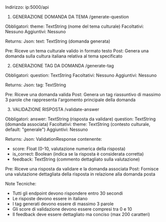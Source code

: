 Indirizzo: ip:5000/api

1. GENERAZIONE DOMANDA DA TEMA
/generate-question

Obbligatori:
theme: TextString (nome del tema culturale)
Facoltativi:
Nessuno
Aggiuntivi:
Nessuno

Returns:
Json:
text: TextString (domanda generata)

Pre:
Riceve un tema culturale valido in formato testo
Post:
Genera una domanda sulla cultura italiana relativa al tema specificato

2. GENERAZIONE TAG DA DOMANDA
/generate-tag

Obbligatori:
question: TextString
Facoltativi:
Nessuno
Aggiuntivi:
Nessuno

Returns:
Json:
tag: TextString

Pre:
Riceve una domanda valida
Post:
Genera un tag riassuntivo di massimo 3 parole che rappresenta l'argomento principale della domanda

3. VALIDAZIONE RISPOSTA
/validate-answer

Obbligatori:
answer: TextString (risposta da validare)
question: TextString (domanda associata)
Facoltativi:
theme: TextString (contesto culturale, default: "generale")
Aggiuntivi:
Nessuno

Returns:
Json:
ValidationResponse contenente:
- score: Float (0-10, valutazione numerica della risposta)
- is_correct: Boolean (indica se la risposta è considerata corretta)
- feedback: TextString (commento dettagliato sulla valutazione)

Pre:
Riceve una risposta da validare e la domanda associata
Post:
Fornisce una valutazione dettagliata della risposta in relazione alla domanda posta

Note Tecniche:
- Tutti gli endpoint devono rispondere entro 30 secondi
- Le risposte devono essere in italiano
- I tag generati devono essere di massimo 3 parole
- Gli score di validazione devono essere compresi tra 0 e 10
- Il feedback deve essere dettagliato ma conciso (max 200 caratteri)
